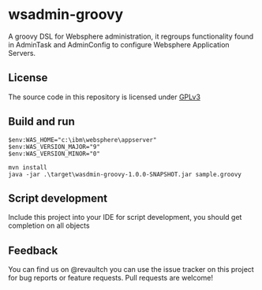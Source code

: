 # wsadmin-groovy

A groovy DSL for Websphere administration, it regroups functionality found in AdminTask and AdminConfig
to configure Websphere Application Servers.

## License
The source code in this repository is licensed under [GPLv3](LICENSE.md)

## Build and run
```
$env:WAS_HOME="c:\ibm\websphere\appserver"
$env:WAS_VERSION_MAJOR="9"
$env:WAS_VERSION_MINOR="0"

mvn install
java -jar .\target\wasdmin-groovy-1.0.0-SNAPSHOT.jar sample.groovy
```

## Script development
Include this project into your IDE for script development, you should get completion on all objects


## Feedback
You can find us on @revaultch you can use the issue tracker on this project for bug reports or feature requests.
Pull requests are welcome!


